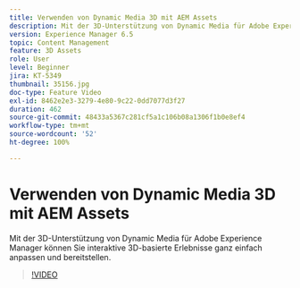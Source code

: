 ```yaml
---
title: Verwenden von Dynamic Media 3D mit AEM Assets
description: Mit der 3D-Unterstützung von Dynamic Media für Adobe Experience Manager können Sie interaktive 3D-basierte Erlebnisse ganz einfach anpassen und bereitstellen
version: Experience Manager 6.5
topic: Content Management
feature: 3D Assets
role: User
level: Beginner
jira: KT-5349
thumbnail: 35156.jpg
doc-type: Feature Video
exl-id: 8462e2e3-3279-4e80-9c22-0dd7077d3f27
duration: 462
source-git-commit: 48433a5367c281cf5a1c106b08a1306f1b0e8ef4
workflow-type: tm+mt
source-wordcount: '52'
ht-degree: 100%

---
```


# Verwenden von Dynamic Media 3D mit AEM Assets

Mit der 3D-Unterstützung von Dynamic Media für Adobe Experience Manager können Sie interaktive 3D-basierte Erlebnisse ganz einfach anpassen und bereitstellen.

>[!VIDEO](https://video.tv.adobe.com/v/35156?quality=12&learn=on)
